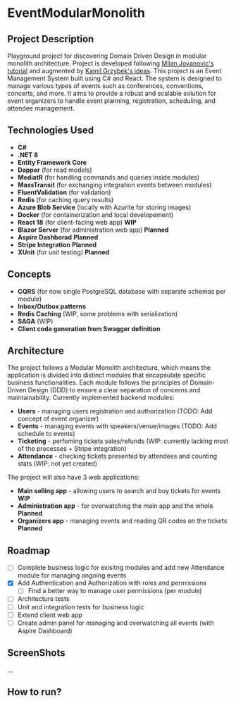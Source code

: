 # EventModularMonolith

## Project Description
Playground project for discovering Domain Driven Design in modular monolith architecture. Project is developed following [Milan Jovanovic's tutorial](https://www.milanjovanovic.tech/modular-monolith-architecture) and augmented by [Kamil Grzybek's ideas](https://github.com/kgrzybek/modular-monolith-with-ddd).
This project is an Event Management System built using C# and React. The system is designed to manage various types of events such as conferences, conventions, concerts, and more. It aims to provide a robust and scalable solution for event organizers to handle event planning, registration, scheduling, and attendee management.

## Technologies Used
- **C#**
- **.NET 8**
- **Entity Framework Core**
- **Dapper** (for read models)
- **MediatR** (for handling commands and queries inside modules)
- **MassTransit** (for exchanging integration events between modules)
- **FluentValidation** (for validation)
- **Redis** (for caching query results)
- **Azure Blob Service** (locally with Azurite for storing images) 
- **Docker** (for containerization and local developement)
- **React 18** (for client-facing web app) **WIP**
- **Blazor Server** (for administration web app) **Planned**
- **Aspire Dashborad** **Planned**
- **Stripe Integration** **Planned**
- **XUnit** (for unit testing) **Planned**

## Concepts
- **CQRS** (for now single PostgreSQL database with separate schemas per module)
- **Inbox/Outbox patterns**
- **Redis Caching** (WIP, some problems with serialization)
- **SAGA** (WIP)
- **Client code generation from Swagger definition**

## Architecture
The project follows a Modular Monolith architecture, which means the application is divided into distinct modules that encapsulate specific business functionalities. Each module follows the principles of Domain-Driven Design (DDD) to ensure a clear separation of concerns and maintainability. Currently implemented backend modules:
- **Users** - managing users registration and authorization (TODO: Add concept of event organizer)
- **Events** - managing events with speakers/venue/images (TODO: Add schedule to events)
- **Ticketing** - perfoming tickets sales/refunds (WIP: currently lacking most of the processes +  Stripe integration)
- **Attendance** - checking tickets presented by attendees and counting stats (WIP: not yet created)

The project will also have 3 web applications:
- **Main selling app** - allowing users to search and buy tickets for events **WIP**
- **Administration app** - for overwatching the main app and the whole **Planned**
- **Organizers app** - managing events and reading QR codes on the tickets **Planned**

## Roadmap
- [ ] Complete business logic for exisitng modules and add new Attendance module for managing ongoing events
- [x] Add Authentication and Authorization with roles and permissions
   - [ ] Find a better way to manage user permissions (per module) 
- [ ] Architecture tests
- [ ] Unit and integration tests for business logic
- [ ] Extend client web app
- [ ] Create admin panel for managing and overwatching all events (with Aspire Dashboard)

## ScreenShots
...

## How to run?



